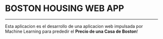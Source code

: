 # BOSTON HOUSING WEB APP
***
  
Esta aplicacion es el desarrollo de una aplicacion web impulsada por Machine Learning para 
prededir el **Precio de una Casa de Boston**!

